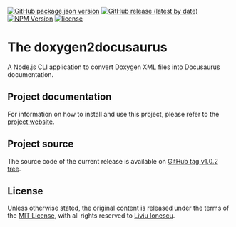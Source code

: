 [![GitHub package.json version](https://img.shields.io/github/package-json/v/xpack/doxygen2docusaurus-cli-ts)](https://github.com/xpack/doxygen2docusaurus-cli-ts/blob/master/package.json)
[![GitHub release (latest by date)](https://img.shields.io/github/v/release/xpack/doxygen2docusaurus-cli-ts)](https://github.com/xpack/doxygen2docusaurus-cli-ts/releases)
[![NPM Version](https://img.shields.io/npm/v/@xpack/doxygen2docusaurus?color=blue)](https://www.npmjs.com/package/@xpack/doxygen2docusaurus/)
[![license](https://img.shields.io/github/license/xpack/doxygen2docusaurus-cli-ts)](https://github.com/xpack/doxygen2docusaurus-cli-ts/blob/master/LICENSE)

# The doxygen2docusaurus

A Node.js CLI application to convert Doxygen XML files into Docusaurus documentation.

## Project documentation

For information on how to install and use this project, please refer to the
[project website](https://xpack.github.io/doxygen2docusaurus-cli-ts/).

## Project source

The source code of the current release is available on
[GitHub tag v1.0.2 tree](https://github.com/xpack/doxygen2docusaurus-cli-ts/tree/v1.0.2).

## License

Unless otherwise stated, the original content is released under the terms of the
[MIT License](https://opensource.org/licenses/mit),
with all rights reserved to
[Liviu Ionescu](https://github.com/ilg-ul).

